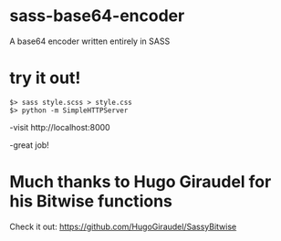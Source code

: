 sass-base64-encoder
===================

A base64 encoder written entirely in SASS


try it out!
=========

```
$> sass style.scss > style.css
$> python -m SimpleHTTPServer 
```

-visit http://localhost:8000

-great job!


Much thanks to Hugo Giraudel for his Bitwise functions 
==========

Check it out: https://github.com/HugoGiraudel/SassyBitwise
